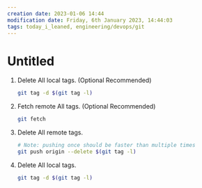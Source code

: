```yaml
---
creation date: 2023-01-06 14:44
modification date: Friday, 6th January 2023, 14:44:03
tags: today_i_leaned, engineering/devops/git
---
```


# Untitled

1.  Delete All local tags. (Optional Recommended)
    
    ```bash
    git tag -d $(git tag -l)
    ```
    
2.  Fetch remote All tags. (Optional Recommended)
    
    ```bash
    git fetch
    ```
    
3.  Delete All remote tags.
    
    ```bash
    # Note: pushing once should be faster than multiple times
    git push origin --delete $(git tag -l) 
    ```
    
4.  Delete All local tags.
    
    ```bash
    git tag -d $(git tag -l)
    ```